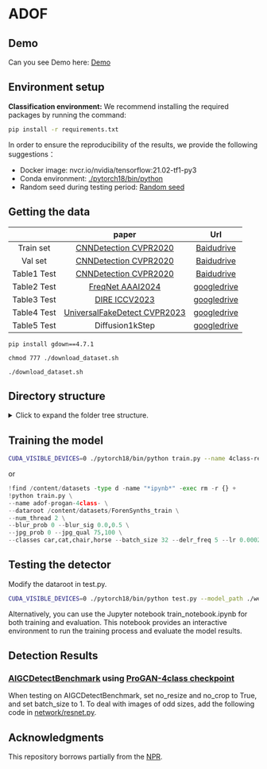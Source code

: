 # ADOF

## Demo
Can you see Demo here: [Demo](https://fcxyzypk72sf4hiappsy7se.streamlit.app/)

## Environment setup
**Classification environment:** 
We recommend installing the required packages by running the command:
```sh
pip install -r requirements.txt
```
In order to ensure the reproducibility of the results, we provide the following suggestions：
- Docker image: nvcr.io/nvidia/tensorflow:21.02-tf1-py3
- Conda environment: [./pytorch18/bin/python](https://drive.google.com/file/d/16MK7KnPebBZx5yeN6jqJ49k7VWbEYQPr/view) 
- Random seed during testing period: [Random seed](https://github.com/chuangchuangtan/NPR-DeepfakeDetection/blob/b4e1bfa59ec58542ab5b1e78a3b75b54df67f3b8/test.py#L14)

## Getting the data
<!-- 
Download dataset from [CNNDetection CVPR2020 (Table1 results)](https://github.com/peterwang512/CNNDetection), [GANGen-Detection (Table2 results)](https://github.com/chuangchuangtan/GANGen-Detection) ([googledrive](https://drive.google.com/drive/folders/11E0Knf9J1qlv2UuTnJSOFUjIIi90czSj?usp=sharing)), [UniversalFakeDetect CVPR2023](https://github.com/Yuheng-Li/UniversalFakeDetect) ([googledrive](https://drive.google.com/drive/folders/1nkCXClC7kFM01_fqmLrVNtnOYEFPtWO-?usp=drive_link)), [DIRE 2023ICCV](https://github.com/ZhendongWang6/DIRE) ([googledrive](https://drive.google.com/drive/folders/1jZE4hg6SxRvKaPYO_yyMeJN_DOcqGMEf?usp=sharing)), Diffusion1kStep [googledrive](https://drive.google.com/drive/folders/14f0vApTLiukiPvIHukHDzLujrvJpDpRq?usp=sharing).
-->
|                        | paper  | Url  |
|:----------------------:|:-----:|:-----:|
| Train set              | [CNNDetection CVPR2020](https://github.com/PeterWang512/CNNDetection)                   | [Baidudrive](https://pan.baidu.com/s/1l-rXoVhoc8xJDl20Cdwy4Q?pwd=ft8b)                 | 
| Val   set              | [CNNDetection CVPR2020](https://github.com/PeterWang512/CNNDetection)                   | [Baidudrive](https://pan.baidu.com/s/1l-rXoVhoc8xJDl20Cdwy4Q?pwd=ft8b)                 | 
| Table1 Test            | [CNNDetection CVPR2020](https://github.com/PeterWang512/CNNDetection)                   | [Baidudrive](https://pan.baidu.com/s/1l-rXoVhoc8xJDl20Cdwy4Q?pwd=ft8b)                 | 
| Table2 Test            | [FreqNet AAAI2024](https://github.com/chuangchuangtan/FreqNet-DeepfakeDetection)        | [googledrive](https://drive.google.com/drive/folders/11E0Knf9J1qlv2UuTnJSOFUjIIi90czSj?usp=sharing)   | 
| Table3 Test            | [DIRE ICCV2023](https://github.com/ZhendongWang6/DIRE)                                  | [googledrive](https://drive.google.com/drive/folders/1jZE4hg6SxRvKaPYO_yyMeJN_DOcqGMEf?usp=sharing)   | 
| Table4 Test            | [UniversalFakeDetect CVPR2023](https://github.com/Yuheng-Li/UniversalFakeDetect)        | [googledrive](https://drive.google.com/drive/folders/1nkCXClC7kFM01_fqmLrVNtnOYEFPtWO-?usp=sharing)| 
| Table5 Test            | Diffusion1kStep                                                                         | [googledrive](https://drive.google.com/drive/folders/14f0vApTLiukiPvIHukHDzLujrvJpDpRq?usp=sharing)   | 

```
pip install gdown==4.7.1

chmod 777 ./download_dataset.sh

./download_dataset.sh
```
## Directory structure
<details>
<summary> Click to expand the folder tree structure. </summary>

```
datasets
|-- ForenSynths_train_val
|   |-- train
|   |   |-- car
|   |   |-- cat
|   |   |-- chair
|   |   `-- horse
|   `-- val
|   |   |-- car
|   |   |-- cat
|   |   |-- chair
|   |   `-- horse
|   |-- test
|       |-- biggan
|       |-- cyclegan
|       |-- deepfake
|       |-- gaugan
|       |-- progan
|       |-- stargan
|       |-- stylegan
|       `-- stylegan2
`-- Generalization_Test
    |-- ForenSynths_test       # Table1
    |   |-- biggan
    |   |-- cyclegan
    |   |-- deepfake
    |   |-- gaugan
    |   |-- progan
    |   |-- stargan
    |   |-- stylegan
    |   `-- stylegan2
    |-- GANGen-Detection     # Table2
    |   |-- AttGAN
    |   |-- BEGAN
    |   |-- CramerGAN
    |   |-- InfoMaxGAN
    |   |-- MMDGAN
    |   |-- RelGAN
    |   |-- S3GAN
    |   |-- SNGAN
    |   `-- STGAN
    |-- DiffusionForensics  # Table3
    |   |-- adm
    |   |-- ddpm
    |   |-- iddpm
    |   |-- ldm
    |   |-- pndm
    |   |-- sdv1_new
    |   |-- sdv2
    |   `-- vqdiffusion
    `-- UniversalFakeDetect # Table4
    |   |-- dalle
    |   |-- glide_100_10
    |   |-- glide_100_27
    |   |-- glide_50_27
    |   |-- guided          # Also known as ADM.
    |   |-- ldm_100
    |   |-- ldm_200
    |   `-- ldm_200_cfg
    |-- Diffusion1kStep     # Table5
        |-- DALLE
        |-- ddpm
        |-- guided-diffusion    # Also known as ADM.
        |-- improved-diffusion  # Also known as IDDPM.
        `-- midjourney


```
</details>

## Training the model 
```sh
CUDA_VISIBLE_DEVICES=0 ./pytorch18/bin/python train.py --name 4class-resnet-car-cat-chair-horse --dataroot ./datasets/ForenSynths_train_val --classes car,cat,chair,horse --batch_size 32 --delr_freq 5 --lr 0.0002 --niter 50
```
or
```python
!find /content/datasets -type d -name "*ipynb*" -exec rm -r {} +
!python train.py \
--name adof-progan-4class- \
--dataroot /content/datasets/ForenSynths_train \
--num_thread 2 \
--blur_prob 0 --blur_sig 0.0,0.5 \
--jpg_prob 0 --jpg_qual 75,100 \
--classes car,cat,chair,horse --batch_size 32 --delr_freq 5 --lr 0.0002 --niter 30
```

## Testing the detector
Modify the dataroot in test.py.
```sh
CUDA_VISIBLE_DEVICES=0 ./pytorch18/bin/python test.py --model_path ./weights/ADOF_model_epoch_9.pth  --batch_size {BS}
```
Alternatively, you can use the Jupyter notebook train_notebook.ipynb for both training and evaluation. This notebook provides an interactive environment to run the training process and evaluate the model results.

## Detection Results

### [AIGCDetectBenchmark](https://drive.google.com/drive/folders/1p4ewuAo7d5LbNJ4cKyh10Xl9Fg2yoFOw) using [ProGAN-4class checkpoint](https://github.com/chuangchuangtan/NPR-DeepfakeDetection/blob/main/model_epoch_last_3090.pth)

When testing on AIGCDetectBenchmark, set no_resize and no_crop to True, and set batch_size to 1.
To deal with images of odd sizes, add the following code in [network/resnet.py](https://github.com/chuangchuangtan/NPR-DeepfakeDetection/blob/e2dbbe673c69c0c7237726e809a725a0308ec43d/networks/resnet.py#L163).

## Acknowledgments

This repository borrows partially from the [NPR](https://github.com/chuangchuangtan/NPR-DeepfakeDetection).
